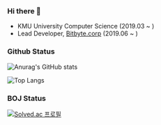 ### Hi there 👋

- KMU University Computer Science (2019.03 ~ )
- Lead Developer, [Bitbyte.corp](https://plkey.app) (2019.06 ~ )

### Github Status
![Anurag's GitHub stats](https://github-readme-stats.vercel.app/api?username=chrisais9&show_icons=true&theme=radical)

![Top Langs](https://github-readme-stats.vercel.app/api/top-langs/?username=chrisais9&layout=compact&theme=radical)

### BOJ Status
[![Solved.ac 프로필](http://mazassumnida.wtf/api/v2/generate_badge?boj=chrisais9)](https://solved.ac/chrisais9)
